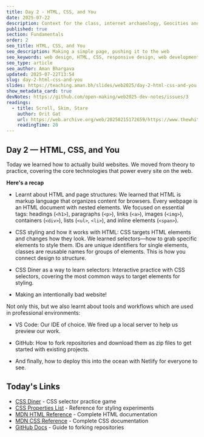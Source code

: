 ```yaml
---
title: Day 2 - HTML, CSS, and You
date: 2025-07-22
description: Context for the class, internet archaeology, Geocities and nostalgia
published: true
section: Fundamentals
order: 2
seo_title: HTML, CSS, and You
seo_description: Making a simple page, pushing it to the web
seo_keywords: web design, HTML, CSS, responsive design, web development course, portfolio website
seo_type: article
seo_author: Aman Bhargava
updated: 2025-07-22T13:54
slug: day-2-html-css-and-you
slides: https://teaching.aman.bh/slides/web2025/day-2-html-css-and-you
show_metadata_card: true
devNotes: https://github.com/open-making/web2025-dev-notes/issues/3
readings:
  - title: Scroll, Skim, Stare
    author: Orit Gat
    url: https://web.archive.org/web/20250215172659/https://www.thewhitereview.org/feature/scroll-skim-stare/
    readingTime: 20
---
```

## Day 2 — HTML, CSS, and You

Today we learned how to actually build websites. We moved from theory to practice, covering the core technologies that power every site on the web.

**Here's a recap**

- Learnt about HTML and page structures: We learned that HTML is markup language that organizes content for browsers. Every webpage is an HTML document with nested elements. We focused on essential tags: headings (`<h1>`), paragraphs (`<p>`), links (`<a>`), images (`<img>`), containers (`<div>`), lists (`<ul>`, `<li>`), and inline elements (`<span>`).
    
- CSS styling and how it works with HTML: CSS targets HTML elements and changes how they look. We learned selectors—how to grab specific elements to style them. IDs are unique identifiers for single elements, classes are reusable names for groups of elements. This is how you connect design to structure.
    
- CSS Diner as a way to learn selectors: Interactive practice with CSS selectors, covering the most common ways to target elements for styling.
    
- Making an intentionally bad website!
    

Not only this, but we also learnt about tools and workflows which are used in professional environments:

- VS Code: Our IDE of choice. We fired up a local server to help us preview our work.
    
- GitHub: How to fork repositories and download them as zip files to get started with existing projects.
    
- And finally, how to deploy this into the ocean with Netlify for everyone to see.
    

## Today's Links

- [CSS Diner](https://flukeout.github.io/) - CSS selector practice game
- [CSS Properties List](https://github.com/open-making/web2025-hey-jude/blob/main/css-properties.md) - Reference for styling experiments
- [MDN HTML Reference](https://developer.mozilla.org/en-US/docs/Web/HTML/Reference) - Complete HTML documentation
- [MDN CSS Reference](https://developer.mozilla.org/en-US/docs/Web/CSS/Reference) - Complete CSS documentation
- [GitHub Docs](https://docs.github.com/en/get-started/quickstart/fork-a-repo) - Guide to forking repositories